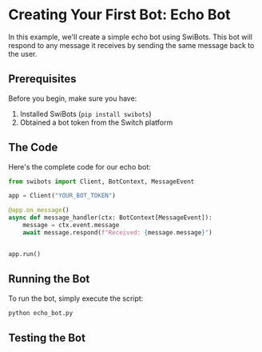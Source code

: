 # Creating Your First Bot: Echo Bot

In this example, we'll create a simple echo bot using SwiBots. This bot will respond to any message it receives by sending the same message back to the user.

## Prerequisites

Before you begin, make sure you have:

1. Installed SwiBots (`pip install swibots`)
2. Obtained a bot token from the Switch platform

## The Code

Here's the complete code for our echo bot:

```python
from swibots import Client, BotContext, MessageEvent

app = Client("YOUR_BOT_TOKEN")

@app.on_message()
async def message_handler(ctx: BotContext[MessageEvent]):
    message = ctx.event.message
    await message.respond(f"Received: {message.message}")


app.run()
```

## Running the Bot

To run the bot, simply execute the script:

```bash
python echo_bot.py
```

## Testing the Bot
